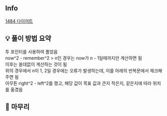 ## Info
[1484 다이어트](https://www.acmicpc.net/problem/1484)

## 💡 풀이 방법 요약

투 포인터를 사용하여 풀었음  
now^2 - remember^2 > n인 경우는 now가 n - 1일때까지만 계산하면 됨  
이후는 쓸데없이 계산하는 것이 됨  
위의 경우에서 n이 1, 2일 경우에는 오류가 발생하는데, 이를 아래의 반복문에서 체크해주면 됨  
아무튼 right^2 - left^2를 했고, 해당 값이 목표 값과 큰지 작은지, 같은지에 따라 위치를 옮겼음

## 🙂 마무리